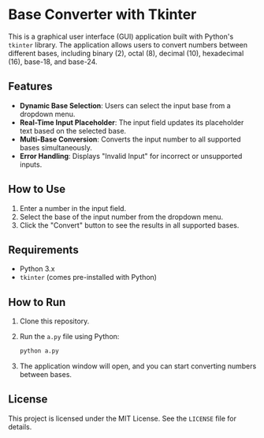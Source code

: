 # Base Converter with Tkinter

This is a graphical user interface (GUI) application built with Python's `tkinter` library. The application allows users to convert numbers between different bases, including binary (2), octal (8), decimal (10), hexadecimal (16), base-18, and base-24.

## Features

- **Dynamic Base Selection**: Users can select the input base from a dropdown menu.
- **Real-Time Input Placeholder**: The input field updates its placeholder text based on the selected base.
- **Multi-Base Conversion**: Converts the input number to all supported bases simultaneously.
- **Error Handling**: Displays "Invalid Input" for incorrect or unsupported inputs.

## How to Use

1. Enter a number in the input field.
2. Select the base of the input number from the dropdown menu.
3. Click the "Convert" button to see the results in all supported bases.

## Requirements

- Python 3.x
- `tkinter` (comes pre-installed with Python)


## How to Run

1. Clone this repository.
2. Run the `a.py` file using Python:
   ```bash
   python a.py
   ```

3. The application window will open, and you can start converting numbers between bases.

## License

This project is licensed under the MIT License. See the `LICENSE` file for details.
